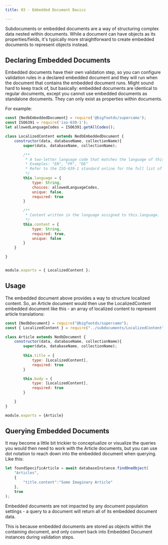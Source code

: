 ```yaml
---
title: 03 - Embedded Document Basics

---
```


Subdocuments or embedded documents are a way of structuring complex data nested within documents. While a document can have objects as its properties/fields, it's typically more straightforward to create embedded documents to represent objects instead. 

## Declaring Embedded Documents

Embedded documents have their own validation step, so you can configure validation rules in a declared embedded document and they will run when the document that contains the embedded document runs. Might sound hard to keep track of, but basically: embedded documents are identical to regular documents, except you cannot use embedded documents as standalone documents. They can only exist as properties within documents.

For example:

```js
const {NedbEmbeddedDocument} = require('@bigfootds/supercamo');
const ISO6391 = require('iso-639-1');
let allowedLanguageCodes = ISO6391.getAllCodes();

class LocalizedContent extends NedbEmbeddedDocument {
	constructor(data, databaseName, collectionName){
		super(data, databaseName, collectionName);

		/**
		 * A two-letter language code that matches the language of this subdocument's name and content.
		 * Examples: "EN", "FR", "DE"
		 * Refer to the ISO-639-1 standard online for the full list of usable codes.
		 */
		this.language = {
			type: String,
			choices: allowedLanguageCodes,
			unique: false,
			required: true
		}

		/**
		 * Content written in the language assigned to this.language.
		 */
		this.content = {
			type: String,
			required: true,
			unique: false
		}
	}

}


module.exports = { LocalizedContent };
```

## Usage

The embedded document above provides a way to structure localized content. So, an Article document would then use the LocalizedContent embedded document like this - an array of localized content to represent article translations:

```js
const {NedbDocument} = require("@bigfootds/supercamo");
const { LocalizedContent } = require("../subdocuments/LocalizedContent");

class Article extends NedbDocument {
	constructor(data, databaseName, collectionName){
		super(data, databaseName, collectionName);
		
		this.title = {
			type: [LocalizedContent],
			required: true
		}

		this.body = {
			type: [LocalizedContent],
			required: true
		}

	}
}

module.exports = {Article}
```


## Querying Embedded Documents

It may become a little bit trickier to conceptualize or visualize the queries you would then need to work with the Article documents, but you can use dot notation to reach down into the embedded document when querying. Like this:

```js
let foundSpecificArticle = await databaseInstance.findOneObject(
	"Articles", 
	{ 
		"title.content":"Some Imaginary Article"
	}, 
	true
);
```

Embedded documents are not impacted by any document population settings - a query to a document will return all of its embedded document data.

This is because embedded documents are stored as objects within the containing document, and only convert back into Embedded Document instances during validation steps.